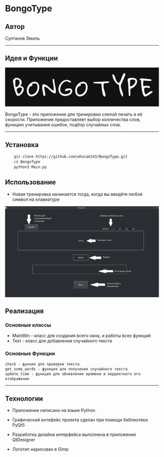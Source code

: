 # BongoType
## Автор ##

Султанов Эмиль
***

## Идея и Функции ##

![logo.png](presentations_files/logo.png) 

BongoType - это приложение для тренировки слепой печать и её скорости.
Приложение предоставляет выбор колличества слов, функцию учитывания ошибок, подбор случайных слов.
***

## Установка ##
```bash
    git clone https://github.com/whoiam143/BongoType.git
    cd BongoType
    python3 Main.py

```

## Использование ##
  * Новая тренировка начинается тогда, когда вы введёте любой символ на клавиатуре
    
  ![logo.png](presentations_files/ph.png) 
  

## Реализация ##

### Основные классы ###
* MainWin - класс для создания всего окна, и работы всех функций
* Text - класс для добавления случайного текста

### Основные Функции ###
    check - функия для проверки текста
    get_some_words - функция для получения случайного текста 
    update_time - функция для обновления времени и корректного его отображения

***

## Технологии ##
 
* Приложение написано на языке Python 

* Графический интефейс проекта сделан при помощи библиотеки PyQt5

* Разработка дизайна интерфейса выполнена в приложение QtDesigner

* Логотип нарисован в Gimp
